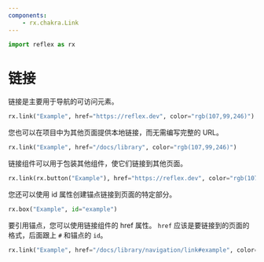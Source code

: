 ```yaml
---
components:
    - rx.chakra.Link
---
```


```python exec
import reflex as rx
```

# 链接

链接是主要用于导航的可访问元素。

```python demo
rx.link("Example", href="https://reflex.dev", color="rgb(107,99,246)")
```

您也可以在项目中为其他页面提供本地链接，而无需编写完整的 URL。

```python demo
rx.link("Example", href="/docs/library", color="rgb(107,99,246)")
```

链接组件可以用于包装其他组件，使它们链接到其他页面。

```python demo
rx.link(rx.button("Example"), href="https://reflex.dev", color="rgb(107,99,246)", button=True)
```

您还可以使用 id 属性创建锚点链接到页面的特定部分。

```python demo
rx.box("Example", id="example")
```

要引用锚点，您可以使用链接组件的 href 属性。
`href` 应该是要链接到的页面的格式，后面跟上 `#` 和锚点的 `id`。

```python demo
rx.link("Example", href="/docs/library/navigation/link#example", color="rgb(107,99,246)")
```

